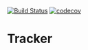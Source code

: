 [![Build Status](https://travis-ci.org/IvanPJF/job4j_tracker.svg?branch=master)](https://travis-ci.org/IvanPJF/job4j_tracker)
[![codecov](https://codecov.io/gh/IvanPJF/job4j_tracker/branch/master/graph/badge.svg)](https://codecov.io/gh/IvanPJF/job4j_tracker)
# Tracker